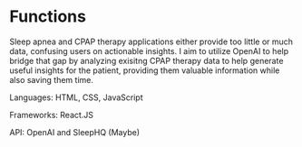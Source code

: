 # Functions

Sleep apnea and CPAP therapy applications either provide too little or much data, confusing users on actionable insights. I aim to utilize OpenAI to help bridge that gap by analyzing exisitng CPAP therapy data to help generate useful insights for the patient, providing them valuable information while also saving them time.

Languages: HTML, CSS, JavaScript

Frameworks: React.JS

API: OpenAI and SleepHQ (Maybe)